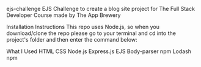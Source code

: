 ejs-challenge
EJS Challenge to create a blog site project for The  Full Stack Developer Course made by The App Brewery

Installation Instructions
This repo uses Node.js, so when you download/clone the repo please go to your terminal and cd into the project's folder and then enter the command below:


What I Used
HTML
CSS
Node.js
Express.js
EJS
Body-parser npm
Lodash npm
